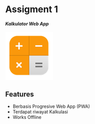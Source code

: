 # Assigment 1 

#### _Kalkulator Web App_
[![calc-logo](https://github.com/MhinHub/Calc-Hacktiv8/blob/main/icons/150x150-icon.png?raw=true)](http://calculator-hacktiv8.vercel.app/)

## Features
- Berbasis Progresive Web App (PWA)
- Terdapat riwayat Kalkulasi 
- Works Offline